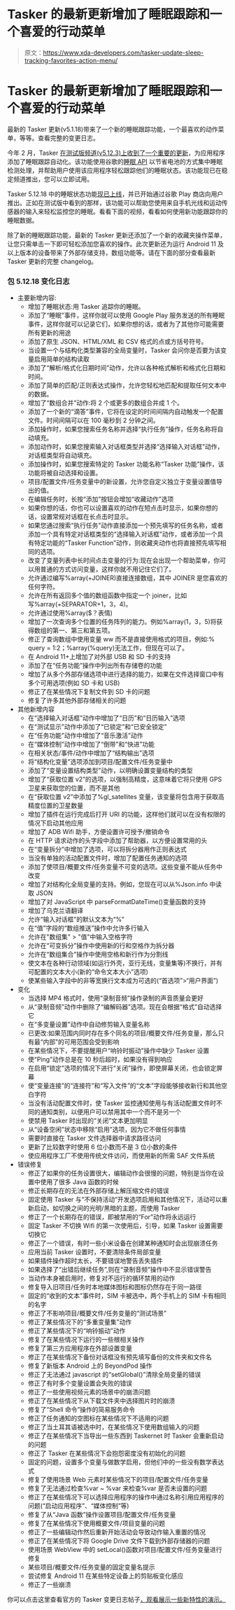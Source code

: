 # Tasker 的最新更新增加了睡眠跟踪和一个喜爱的行动菜单

> 原文：<https://www.xda-developers.com/tasker-update-sleep-tracking-favorites-action-menu/>

# Tasker 的最新更新增加了睡眠跟踪和一个喜爱的行动菜单

最新的 Tasker 更新(v5.1.18)带来了一个新的睡眠跟踪功能，一个最喜欢的动作菜单，等等。查看完整的变更日志。

今年 2 月，Tasker [在测试版频道(v5.12.3)上收到了一个重要的更新](https://www.xda-developers.com/tasker-beta-custom-sleep-tracker-android/)，为应用程序添加了睡眠跟踪自动化。该功能使用谷歌的[睡眠 API](https://www.xda-developers.com/google-sleep-api-sleep-tracking/) 以节省电池的方式集中睡眠检测处理，并帮助用户使用该应用程序轻松跟踪他们的睡眠状态。该功能现已在稳定频道推出，您可以立即试用。

Tasker 5.12.18 中的睡眠状态功能[现已上线](https://www.reddit.com/r/tasker/comments/n3yhbx/dev_tasker_512_now_publicly_available_sleep/?sort=confidence)，并已开始通过谷歌 Play 商店向用户推出。正如在测试版中看到的那样，该功能可以帮助您使用来自手机光线和运动传感器的输入来轻松监控您的睡眠。看看下面的视频，看看如何使用新功能跟踪你的睡眠数据。

除了新的睡眠跟踪功能，最新的 Tasker 更新还添加了一个新的收藏夹操作菜单，让您只需单击一下即可轻松添加您喜欢的操作。此次更新还为运行 Android 11 及以上版本的设备带来了外部存储支持，数组功能等。请在下面的部分查看最新 Tasker 更新的完整 changelog。

### 包 5.12.18 变化日志

*   主要新增内容:
    *   增加了睡眠状态:用 Tasker 追踪你的睡眠。
    *   添加了“睡眠”事件，这样你就可以使用 Google Play 服务发送的所有睡眠事件，这样你就可以记录它们，如果你想的话，或者为了其他你可能需要所有更新的用途
    *   添加了原生 JSON、HTML/XML 和 CSV 格式的点或方括号符号。
    *   当设置一个与结构化类型兼容的全局变量时，Tasker 会问你是否要为该变量启用简单的结构读取
    *   添加了“解析/格式化日期时间”动作，允许以各种格式解析和格式化日期和时间。
    *   添加了简单的匹配/正则表达式操作，允许您轻松地匹配和提取任何文本中的数据。
    *   增加了“数组合并”动作:将 2 个或更多的数组合并成 1 个。
    *   添加了一个新的“滴答”事件，它将在设定的时间间隔内自动触发一个配置文件。时间间隔可以在 100 毫秒到 2 分钟之间。
    *   添加操作时，如果您搜索任务名称并选择“执行任务”操作，任务名称将自动填充。
    *   添加动作时，如果您搜索输入对话框类型并选择“选择输入对话框”动作，对话框类型将自动填充。
    *   添加操作时，如果您搜索特定的 Tasker 功能名称“Tasker 功能”操作，该功能将被自动选择和设置。
    *   项目/配置文件/任务变量中的新设置，允许您自定义独立于变量设置值导出的值。
    *   在编辑任务时，长按“添加”按钮会增加“收藏动作”选项
    *   如果你想的话，你也可以设置喜欢的动作在短点击时显示，如果你想的话，设置常规对话框在长点击时显示。
    *   如果您通过搜索“执行任务”动作直接添加一个预先填写的任务名称，或者添加一个具有特定对话框类型的“选择输入对话框”动作，或者添加一个具有特定功能的“Tasker Function”动作，则收藏夹动作也将直接预先填写相同的选项。
    *   改变了变量列表中长时间点击变量的行为:现在会出现一个帮助菜单，你可以用普通的方式访问变量，这样你就不用记住它们了。
    *   允许通过编写%array(+JOINER)直接连接数组，其中 JOINER 是您喜欢的任何字符。
    *   允许在所有返回多个值的数组函数中指定一个 joiner，比如写%array(+SEPARATOR+1，3，4)。
    *   允许通过使用%array($？表情)
    *   增加了一次查询多个位置的任务阵列的能力。例如%array(1，3，5)将获得数组的第一、第三和第五项。
    *   修正了查询数组中使用变量 ww 而不是直接使用格式的项目，例如:% query = 1:2；%array(%query)无法工作，但现在可以了。
    *   在 Android 11+上增加了对外部 USB 和 SD 卡的支持
    *   添加了在“任务功能”操作中列出所有存储卷的功能
    *   增加了从多个外部存储选项中进行选择的能力，如果在文件选择窗口中有多个可用选项(例如 SD 卡和 USB)
    *   修正了在某些情况下复制文件到 SD 卡的问题
    *   修复了许多其他外部存储相关的问题
*   其他新增内容
    *   在“选择输入对话框”动作中增加了“日历”和“日历输入”选项
    *   在“测试显示”动作中添加了“已锁定”和“已安全锁定”
    *   在“任务功能”动作中增加了“音乐激活”动作
    *   在“媒体控制”动作中增加了“倒带”和“快进”功能
    *   在相关状态/事件/动作中增加了“结构输出”选项
    *   将“结构化变量”选项添加到项目/配置文件/任务变量中
    *   添加了“变量设置结构类型”动作，以明确设置变量结构的类型
    *   增加了“获取位置 v2”的选项，以强制高精度，这意味着它将只使用 GPS 卫星来获取您的位置，而不是其他
    *   在“获取位置 v2”中添加了%gl_satellites 变量，该变量将包含用于获取高精度位置的卫星数量
    *   增加了插件在运行完成后打开 URI 的功能，这样他们就可以在没有权限的情况下启动其他应用
    *   增加了 ADB Wifi 助手，方便设置许可授予/撤销命令
    *   在 HTTP 请求动作的头字段中添加了帮助器，以方便设置常用的头
    *   在“变量拆分”中增加了选项，可以将拆分器用作正则表达式
    *   当没有单独的活动配置文件时，增加了配置任务通知的选项
    *   添加了使项目/概要文件/任务变量不可变的选项。这些变量不能从任务中改变
    *   增加了对结构化全局变量的支持。例如，您现在可以从%Json.info 中读取 JSON
    *   增加了对 JavaScript 中 parseFormatDateTime()变量函数的支持
    *   增加了乌克兰语翻译
    *   允许“输入对话框”的默认文本为“%”
    *   在“值”字段的“数组推送”操作中允许多行输入
    *   允许在"数组集" > "值"中输入空格字符
    *   允许在“可变拆分”操作中使用新的行和空格作为拆分器
    *   允许在“数组集合”操作中使用空格和新行作为分割线
    *   使文本在各种行动领域(如运行外壳，亚行无线，变量集等)不换行，并有可配置的文本大小(新的“命令文本大小”选项)
    *   使某些输入字段中的非等宽换行文本成为可选的(“首选项”>“用户界面”)
*   变化
    *   当选择 MP4 格式时，使用“录制音频”操作录制的声音质量会更好
    *   从“录制音频”动作中删除了“编解码器”选项。现在会根据“格式”自动选择它
    *   在“多变量设置”动作中自动修剪输入变量名称
    *   已更改:如果范围内同时存在多个同名的项目/概要文件/任务变量，那么只有最“内部”的可用范围会受到影响
    *   在某些情况下，不要提醒用户“响铃时振动”操作中缺少 Tasker 设置
    *   使“Ping”动作总是在 10 秒后超时，如果没有得到响应
    *   在启用“锁定”选项的情况下进行“关闭”操作，即使屏幕关闭，也会锁定屏幕
    *   使“变量连接”的“连接符”和“写入文件”的“文本”字段能够接收新行和其他空白字符
    *   当没有活动配置文件时，使 Tasker 监控通知使用与有活动配置文件时不同的通知类别，以便用户可以禁用其中一个而不是另一个
    *   使禁用 Tasker 时出现的“关闭”文本更加明显
    *   从“设备空闲”状态中移除“启用”选项，因为它不做任何事情
    *   需要时直接在 Tasker 文件选择器中请求路径访问
    *   更新了比较数字时使用 6 位小数而不是 3 位小数的条件
    *   使应用程序工厂不使用传统文件访问，而使用新的所需 SAF 文件系统
*   错误修复
    *   修正了如果你的任务设置很大，编辑动作会很慢的问题，特别是当你在设置中使用了很多 Java 函数的时候
    *   修正长期存在的无法在外部存储上解压缩文件的错误
    *   固定使用 Tasker 与“不保持活动”开发选项启用和其他情况下，活动可以重新启动，如切换之间的光明/黑暗的主题，而使用 Tasker
    *   修正了一个长期存在的错误，即被禁用的“For”动作将永远运行
    *   固定 Tasker 不切换 Wifi 的第一次使用后，引导，如果 Tasker 设置需要切换它
    *   修正了一个错误，有时一些小米设备在创建某种通知时会出现崩溃任务
    *   应用当前 Tasker 设置时，不要清除条件局部变量
    *   如果插件操作超时太长，不要错误地警告丢失插件
    *   如果选择了“出错后继续任务”,则在“录制音频”操作中不显示错误警告
    *   当动作本身被启用时，修复对不运行的循环禁用的动作
    *   修复导入旧项目/任务时本地媒体图标和图标仍然存在于同一路径
    *   固定的“收到的文本”事件时，SIM 卡被选中，两个手机上的 SIM 卡有相同的名字
    *   修正了不影响项目/概要文件/任务变量的“测试场景”
    *   修正了某些情况下的“多重变量集”动作
    *   修正了某些情况下的“响铃振动”动作
    *   修复了在某些情况下运行的一些根相关操作
    *   修复了第三方应用程序在外部设置变量
    *   修正了在某些情况下备份对话框没有预先填写备份的文件夹和文件名
    *   修复了新版本 Android 上的 BeyondPod 操作
    *   修正了无法通过 javascript 的“setGlobal()”清除全局变量的错误
    *   修正了有时多个变量设置会失败的错误
    *   修正了一些使用视频元素的场景中的崩溃问题
    *   修正了在某些情况下从下载文件夹中选择图片时的崩溃
    *   修复了“Shell 命令”操作的简易服务命令
    *   修正了任务通知的空图标在某些情况下不适用的问题
    *   修正了当土耳其语被选中时，在某些情况下使用数组输入的问题
    *   修正了在某些情况下当导出一些东西到 Taskernet 时 Tasker 会重新启动的问题
    *   修正了 Tasker 在某些情况下会抱怨密度没有初始化的问题
    *   固定的问题，设置多个变量与做数学启用，但他们中的一些没有数学表达式
    *   修复了使用场景 Web 元素时某些情况下的项目/配置文件/任务变量
    *   修复了无法通过检查%var ~ \%var 来检查%var 是否未设置的问题
    *   修正了在某些情况下可以选择应用程序的操作中通过名称引用应用程序的问题(“启动应用程序”、“媒体控制”等)
    *   修复了从“Java 函数”操作设置项目/配置文件/任务变量
    *   修复了在某些情况下使用概要文件/项目变量的问题
    *   修正了一些编辑动作然后重新开始活动会导致动作输入重置的情况
    *   修正了在某些情况下将 Google Drive 文件下载到外部存储器的问题
    *   使用场景 WebView 中的 setLocal()函数对项目/配置文件/任务变量进行修复
    *   某些项目/概要文件/任务变量的固定变量名提示
    *   尝试修复 Android 11 在某些特定设备上的剪贴板变化感应
    *   修正了一些崩溃

你可以点击这里查看官方的 Tasker 变更日志帖子[，观看展示一些新特性的演示。](https://tasker.joaoapps.com/changes/changes5.12.html)